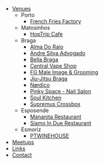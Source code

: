 * [Venues](/venues.md)
  * Porto
    * [French Fries Factory](/venues/french-fries-factory.md)
  * Matosinhos
    * [HopTrip Cafe](/venues/hoptrip.md)
  * Braga
    * [Alma Do Raio](/venues/alma-do-raio.md)
    * [Andre Silva Advogado](/venues/andre-silva-advogado.md)
    * [Bella Braga](/venues/bellabraga.md)
    * [Central Vape Shop](/venues/central-vape-shop.md)
    * [FG Male Image & Grooming](/venues/fgmaleimage.md)
    * [Jiu-Jitsu Braga](/venues/jiu-jitsu-braga.md)
    * [Nørdico](/venues/nordico.md)
    * [Pinky Space - Nail Salon](/venues/pinky-space.md)
    * [Soul Kitchen](/venues/soulkitchen.md)
    * [Supremus Crossbox](/venues/supremus.md) 
  * Esposende
    * [Mananita Restaurant](/venues/mananita.md)
    * [Siamo In Due Restaurant](/venues/siamo.md)
  * Esmoriz
    * [PTWINEHOUSE](/venues/ptwinehouse.md)
* [Meetups](/meetups.md)
* [Links](/links.md)
* [Contact](/contact.md)
